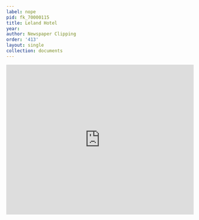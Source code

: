 ```yaml
---
label: nope
pid: fk_70000115
title: Leland Hotel
year:
author: Newspaper Clipping
order: '413'
layout: single
collection: documents
---
```

<iframe src="https://northwestern.app.box.com/embed/s/15y46zha32brt56l7s1fchujv1ldk4b8?sortColumn=date&view=list" width="500" height="400" frameborder="0" allowfullscreen webkitallowfullscreen msallowfullscreen></iframe>
